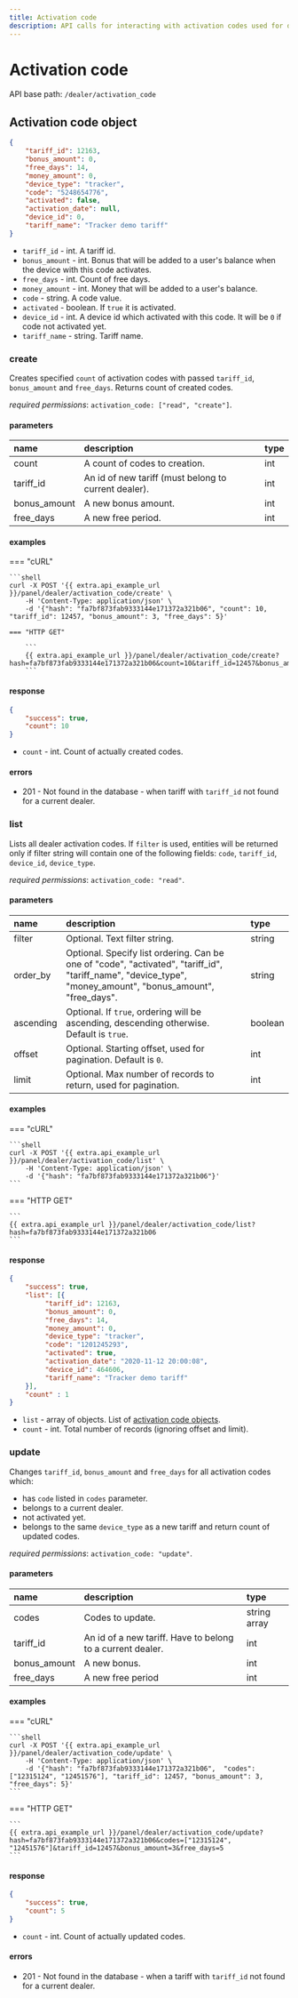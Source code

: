 ```yaml
---
title: Activation code
description: API calls for interacting with activation codes used for device registration.
---
```


# Activation code

API base path: `/dealer/activation_code`

## Activation code object

```json
{
    "tariff_id": 12163,
    "bonus_amount": 0,
    "free_days": 14,
    "money_amount": 0,
    "device_type": "tracker",
    "code": "5248654776",
    "activated": false,
    "activation_date": null,
    "device_id": 0,
    "tariff_name": "Tracker demo tariff"
}
```

* `tariff_id` - int. A tariff id.
* `bonus_amount` - int. Bonus that will be added to a user's balance when the device with this code activates.
* `free_days` - int. Count of free days.
* `money_amount` - int. Money that will be added to a user's balance.
* `code` - string. A code value.
* `activated` - boolean. If `true` it is activated.
* `device_id` - int. A device id which activated with this code. It will be `0` if code not activated yet.
* `tariff_name` - string. Tariff name.

### create

Creates specified `count` of activation codes with passed `tariff_id`, `bonus_amount` and `free_days`. Returns count of 
created codes.

*required permissions*: `activation_code: ["read", "create"]`.

#### parameters

| name | description | type|
| :------ | :------ | :----- |
| count | A count of codes to creation. | int |
| tariff_id | An id of new tariff (must belong to current dealer). | int |
| bonus_amount | A new bonus amount. | int |
| free_days | A new free period. | int |

#### examples

=== "cURL"

    ```shell
    curl -X POST '{{ extra.api_example_url }}/panel/dealer/activation_code/create' \
        -H 'Content-Type: application/json' \ 
        -d '{"hash": "fa7bf873fab9333144e171372a321b06", "count": 10, "tariff_id": 12457, "bonus_amount": 3, "free_days": 5}'
        
    === "HTTP GET"
    
        ```
        {{ extra.api_example_url }}/panel/dealer/activation_code/create?hash=fa7bf873fab9333144e171372a321b06&count=10&tariff_id=12457&bonus_amount=3&free_days=5
        ```

#### response

```json
{
    "success": true,
    "count": 10
}
```

* `count` - int. Count of actually created codes.

#### errors

* 201 - Not found in the database - when tariff with `tariff_id` not found for a current dealer.

### list

Lists all dealer activation codes. If `filter` is used, entities will be returned only if filter string will contain one 
of the following fields: `code`, `tariff_id`, `device_id`, `device_type`. 

*required permissions*: `activation_code: "read"`.

#### parameters

| name | description | type|
| :------ | :------ | :----- |
| filter | Optional. Text filter string. | string |
| order_by | Optional. Specify list ordering. Can be one of "code", "activated", "tariff_id", "tariff_name", "device_type", "money_amount", "bonus_amount", "free_days". | string |
| ascending | Optional. If `true`, ordering will be ascending, descending otherwise. Default is `true`. | boolean |
| offset | Optional. Starting offset, used for pagination. Default is `0`. | int |
| limit | Optional. Max number of records to return, used for pagination. | int |

#### examples

=== "cURL"

    ```shell
    curl -X POST '{{ extra.api_example_url }}/panel/dealer/activation_code/list' \
        -H 'Content-Type: application/json' \ 
        -d '{"hash": "fa7bf873fab9333144e171372a321b06"}'
    ```

=== "HTTP GET"

    ```
    {{ extra.api_example_url }}/panel/dealer/activation_code/list?hash=fa7bf873fab9333144e171372a321b06
    ```

#### response

```json
{
    "success": true,
    "list": [{
         "tariff_id": 12163,
         "bonus_amount": 0,
         "free_days": 14,
         "money_amount": 0,
         "device_type": "tracker",
         "code": "1201245293",
         "activated": true,
         "activation_date": "2020-11-12 20:00:08",
         "device_id": 464606,
         "tariff_name": "Tracker demo tariff"
    }],
    "count" : 1
}
```

* `list` - array of objects. List of [activation code objects](#activation-code-object).
* `count` - int. Total number of records (ignoring offset and limit).

### update

Changes `tariff_id`, `bonus_amount` and `free_days` for all activation codes which:
* has `code` listed in `codes` parameter.
* belongs to a current dealer.
* not activated yet.
* belongs to the same `device_type` as a new tariff and return count of updated codes.

*required permissions*: `activation_code: "update"`.

#### parameters

| name | description | type|
| :------ | :------ | :----- |
| codes | Codes to update. | string array |
| tariff_id | An id of a new tariff. Have to belong to a current dealer. | int |
| bonus_amount | A new bonus. | int |
| free_days | A new free period | int |

#### examples

=== "cURL"

    ```shell
    curl -X POST '{{ extra.api_example_url }}/panel/dealer/activation_code/update' \
        -H 'Content-Type: application/json' \ 
        -d '{"hash": "fa7bf873fab9333144e171372a321b06",  "codes": ["12315124", "12451576"], "tariff_id": 12457, "bonus_amount": 3, "free_days": 5}'
    ```

=== "HTTP GET"

    ```
    {{ extra.api_example_url }}/panel/dealer/activation_code/update?hash=fa7bf873fab9333144e171372a321b06&codes=["12315124", "12451576"]&tariff_id=12457&bonus_amount=3&free_days=5
    ```

#### response

```json
{
    "success": true,
    "count": 5
}
```

* `count` - int. Count of actually updated codes.

#### errors

* 201 - Not found in the database - when a tariff with `tariff_id` not found for a current dealer.